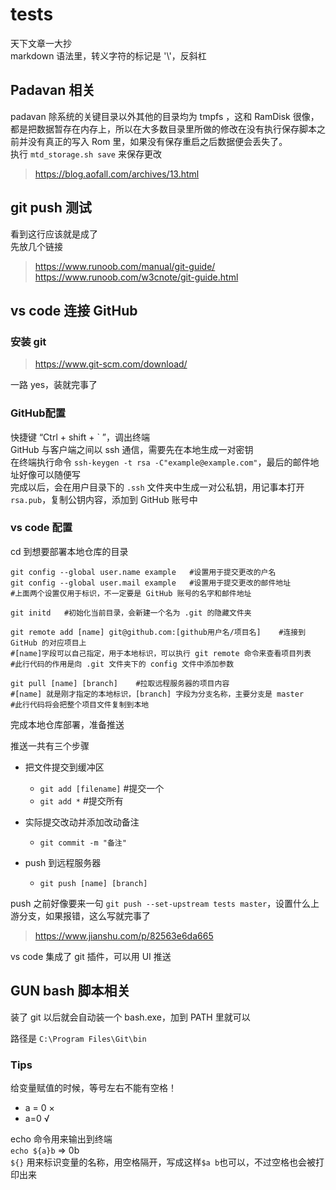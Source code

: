 # tests
天下文章一大抄  
markdown 语法里，转义字符的标记是 '\\'，反斜杠  
## Padavan 相关
padavan 除系统的关键目录以外其他的目录均为 tmpfs ，这和 RamDisk 很像，都是把数据暂存在内存上，所以在大多数目录里所做的修改在没有执行保存脚本之前并没有真正的写入 Rom 里，如果没有保存重启之后数据便会丢失了。  
执行 `mtd_storage.sh save` 来保存更改  
>https://blog.aofall.com/archives/13.html

## git push 测试
看到这行应该就是成了  
先放几个链接
>https://www.runoob.com/manual/git-guide/  
>https://www.runoob.com/w3cnote/git-guide.html

## vs code 连接 GitHub

### 安装 git
>https://www.git-scm.com/download/

一路 yes，装就完事了

### GitHub配置
快捷键 “Ctrl + shift + \` ”，调出终端  
GitHub 与客户端之间以 ssh 通信，需要先在本地生成一对密钥  
在终端执行命令 `ssh-keygen -t rsa -C"example@example.com"`，最后的邮件地址好像可以随便写  
完成以后，会在用户目录下的 `.ssh` 文件夹中生成一对公私钥，用记事本打开 `rsa.pub`，复制公钥内容，添加到 GitHub 账号中  

### vs code 配置

cd 到想要部署本地仓库的目录

    git config --global user.name example   #设置用于提交更改的户名
    git config --global user.mail example   #设置用于提交更改的邮件地址
    #上面两个设置仅用于标识，不一定要是 GitHub 账号的名字和邮件地址

    git initd   #初始化当前目录，会新建一个名为 .git 的隐藏文件夹

    git remote add [name] git@github.com:[github用户名/项目名]    #连接到 GitHub 的对应项目上
    #[name]字段可以自己指定，用于本地标识，可以执行 git remote 命令来查看项目列表
    #此行代码的作用是向 .git 文件夹下的 config 文件中添加参数

    git pull [name] [branch]    #拉取远程服务器的项目内容
    #[name] 就是刚才指定的本地标识，[branch] 字段为分支名称，主要分支是 master
    #此行代码将会把整个项目文件复制到本地

完成本地仓库部署，准备推送

推送一共有三个步骤
+ 把文件提交到缓冲区

    + `git add [filename]`  #提交一个
    + `git add *`               #提交所有

+ 实际提交改动并添加改动备注
    + `git commit -m "备注"`
+ push 到远程服务器
    + `git push [name] [branch]` 

push 之前好像要来一句 `git push --set-upstream tests master`，设置什么上游分支，如果报错，这么写就完事了  
>https://www.jianshu.com/p/82563e6da665

vs code 集成了 git 插件，可以用 UI 推送

## GUN bash 脚本相关

装了 git 以后就会自动装一个 bash.exe，加到 PATH 里就可以

路径是 `C:\Program Files\Git\bin`

### Tips

给变量赋值的时候，等号左右不能有空格！
- a = 0     ×
- a=0       √

echo 命令用来输出到终端  
`echo ${a}b` => 0b  
`${}` 用来标识变量的名称，用空格隔开，写成这样`$a b`也可以，不过空格也会被打印出来